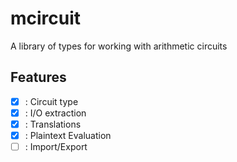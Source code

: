 # mcircuit
A library of types for working with arithmetic circuits

## Features
 - [x] : Circuit type
 - [x] : I/O extraction
 - [x] : Translations
 - [x] : Plaintext Evaluation
 - [ ] : Import/Export
